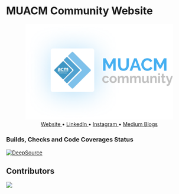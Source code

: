 # MUACM Community Website

<div style="
      text-align: center;
      margin-right: auto;
      margin-left: auto">
  <!-- Landing section -->
  <img src="assets/muacmLOGO.png" style="width: 400px;" />
    <br />
    <span style="display: inline;">
      <a href="medicaps.hosting.acm.org/">
        Website
      </a>
      &bullet;
      <a href="https://www.linkedin.com/company/acm-student-chapter-medicaps/">
        LinkedIn
      </a>
      &bullet;
      <a href="https://www.instagram.com/mu_acm/">
        Instagram
      </a>
      &bullet;
      <a href="https://medium.com/muacm">
        Medium Blogs
      </a>
    </span>
</div>

### Builds, Checks and Code Coverages Status

[![DeepSource](https://deepsource.io/gh/muacm/muacm_website.svg/?label=active+issues&show_trend=true)](https://deepsource.io/gh/muacm/muacm_website/?ref=repository-badge)

## Contributors

<a href="https://github.com/muacm/muacm_website/graphs/contributors">
  <img src="https://contrib.rocks/image?repo=muacm/muacm_website" />
</a>
